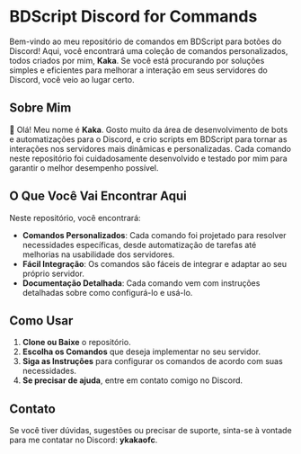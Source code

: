 
# BDScript Discord for Commands

Bem-vindo ao meu repositório de comandos em BDScript para botões do Discord! Aqui, você encontrará uma coleção de comandos personalizados, todos criados por mim, **Kaka**. Se você está procurando por soluções simples e eficientes para melhorar a interação em seus servidores do Discord, você veio ao lugar certo.

## Sobre Mim

👋 Olá! Meu nome é **Kaka**. Gosto muito da área de desenvolvimento de bots e automatizações para o Discord, e crio scripts em BDScript para tornar as interações nos servidores mais dinâmicas e personalizadas. Cada comando neste repositório foi cuidadosamente desenvolvido e testado por mim para garantir o melhor desempenho possível.

## O Que Você Vai Encontrar Aqui

Neste repositório, você encontrará:

- **Comandos Personalizados**: Cada comando foi projetado para resolver necessidades específicas, desde automatização de tarefas até melhorias na usabilidade dos servidores.
- **Fácil Integração**: Os comandos são fáceis de integrar e adaptar ao seu próprio servidor.
- **Documentação Detalhada**: Cada comando vem com instruções detalhadas sobre como configurá-lo e usá-lo.

## Como Usar

1. **Clone ou Baixe** o repositório.
2. **Escolha os Comandos** que deseja implementar no seu servidor.
3. **Siga as Instruções** para configurar os comandos de acordo com suas necessidades.
4. **Se precisar de ajuda**, entre em contato comigo no Discord.

## Contato

Se você tiver dúvidas, sugestões ou precisar de suporte, sinta-se à vontade para me contatar no Discord: **ykakaofc**.
